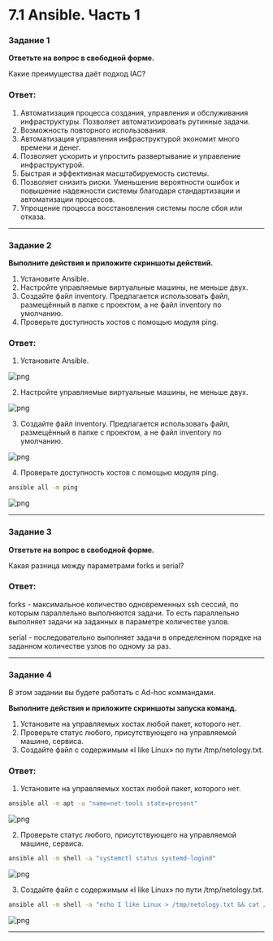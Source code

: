 # 7.1 Ansible. Часть 1

### Задание 1

**Ответьте на вопрос в свободной форме.**

Какие преимущества даёт подход IAC?

### Ответ:
1. Автоматизация процесса создания, управления и обслуживания инфраструктуры. Позволяет автоматизировать рутинные задачи.
2. Возможность повторного использования.
3. Автоматизация управления инфраструктурой экономит много времени и денег.
4. Позволяет ускорить и упростить развертывание и управление инфраструктурой.
5. Быстрая и эффективная масштабируемость системы.
6. Позволяет снизить риски. Уменьшение вероятности ошибок и повышение надежности системы благодаря стандартизации и автоматизации процессов.
7. Упрощение процесса восстановления системы после сбоя или отказа.

---

### Задание 2 

**Выполните действия и приложите скриншоты действий.**

1. Установите Ansible.
2. Настройте управляемые виртуальные машины, не меньше двух.
3. Создайте файл inventory. Предлагается использовать файл, размещённый в папке с проектом, а не файл inventory по умолчанию.
4. Проверьте доступность хостов с помощью модуля ping.

### Ответ:
1. Установите Ansible.

![png](https://github.com/tverdyakov/portfolio-tverdyakov/blob/main/Experience%2C%20skills%20and%20abilities/Netology/07.%20Автоматизация%20и%20CI%5CСD/01.%20Ansible.%20Часть%201/02.1.png)

2. Настройте управляемые виртуальные машины, не меньше двух.

![png](https://github.com/tverdyakov/portfolio-tverdyakov/blob/main/Experience%2C%20skills%20and%20abilities/Netology/07.%20Автоматизация%20и%20CI%5CСD/01.%20Ansible.%20Часть%201/02.2.png)

3. Создайте файл inventory. Предлагается использовать файл, размещённый в папке с проектом, а не файл inventory по умолчанию.

![png](https://github.com/tverdyakov/portfolio-tverdyakov/blob/main/Experience%2C%20skills%20and%20abilities/Netology/07.%20Автоматизация%20и%20CI%5CСD/01.%20Ansible.%20Часть%201/02.3.png)

4. Проверьте доступность хостов с помощью модуля ping.
```bash
ansible all -m ping
```
![png](https://github.com/tverdyakov/portfolio-tverdyakov/blob/main/Experience%2C%20skills%20and%20abilities/Netology/07.%20Автоматизация%20и%20CI%5CСD/01.%20Ansible.%20Часть%201/02.4.png)

---

### Задание 3 

**Ответьте на вопрос в свободной форме.**

Какая разница между параметрами forks и serial? 

### Ответ:

forks - максимальное количество одновременных ssh сессий, по которым параллельно выполняются задачи. То есть параллельно выполняет задачи на заданных в параметре количестве узлов.

serial - последовательно выполняет задачи в определенном порядке на заданном количестве узлов по одному за раз.

---

### Задание 4 

В этом задании вы будете работать с Ad-hoc коммандами.

**Выполните действия и приложите скриншоты запуска команд.**

1. Установите на управляемых хостах любой пакет, которого нет.
2. Проверьте статус любого, присутствующего на управляемой машине, сервиса. 
3. Создайте файл с содержимым «I like Linux» по пути /tmp/netology.txt.

### Ответ:

1. Установите на управляемых хостах любой пакет, которого нет.
```bash
ansible all -m apt -a "name=net-tools state=present"
```
![png](https://github.com/tverdyakov/portfolio-tverdyakov/blob/main/Experience%2C%20skills%20and%20abilities/Netology/07.%20Автоматизация%20и%20CI%5CСD/01.%20Ansible.%20Часть%201/04.1.png)

2. Проверьте статус любого, присутствующего на управляемой машине, сервиса.
```bash
ansible all -m shell -a "systemctl status systemd-logind"
```
![png](https://github.com/tverdyakov/portfolio-tverdyakov/blob/main/Experience%2C%20skills%20and%20abilities/Netology/07.%20Автоматизация%20и%20CI%5CСD/01.%20Ansible.%20Часть%201/04.2.png)

3. Создайте файл с содержимым «I like Linux» по пути /tmp/netology.txt.
```bash
ansible all -m shell -a "echo I like Linux > /tmp/netology.txt && cat /tmp/netology.txt"
```
![png](https://github.com/tverdyakov/portfolio-tverdyakov/blob/main/Experience%2C%20skills%20and%20abilities/Netology/07.%20Автоматизация%20и%20CI%5CСD/01.%20Ansible.%20Часть%201/04.3.png)

 ---
